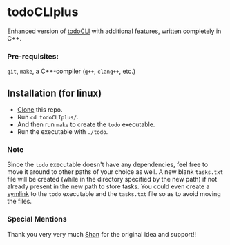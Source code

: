 # todoCLIplus
Enhanced version of [todoCLI](https://github.com/jun6000/todoCLI) with additional features, written completely in C++.

### Pre-requisites:
`git`, `make`, a C++-compiler (`g++`, `clang++`, etc.)

## Installation (for linux)
  - [Clone](https://git-scm.com/docs/git-clone) this repo.
  - Run `cd todoCLIplus/`.
  - And then run `make` to create the `todo` executable.
  - Run the executable with `./todo`.

### Note
Since the `todo` executable doesn't have any dependencies, feel free to move it around to other paths of your choice as well. A new blank `tasks.txt` file will be created (while in the directory specified by the new path) if not already present in the new path to store tasks. You could even create a [symlink](https://stackoverflow.com/questions/1951742/how-can-i-symlink-a-file-in-linux) to the `todo` executable and the `tasks.txt` file so as to avoid moving the files.

### Special Mentions
Thank you very very much [Shan](https://github.com/xyzshantaram) for the original idea and support!!
